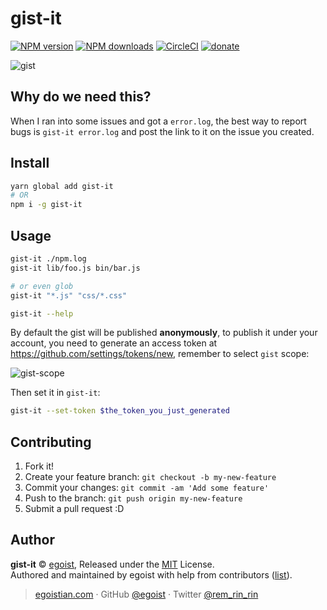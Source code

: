 # gist-it

[![NPM version](https://img.shields.io/npm/v/gist-it.svg?style=flat)](https://npmjs.com/package/gist-it) [![NPM downloads](https://img.shields.io/npm/dm/gist-it.svg?style=flat)](https://npmjs.com/package/gist-it) [![CircleCI](https://circleci.com/gh/egoist/gist-it/tree/master.svg?style=shield)](https://circleci.com/gh/egoist/gist-it/tree/master)  [![donate](https://img.shields.io/badge/$-donate-ff69b4.svg?maxAge=2592000&style=flat)](https://github.com/egoist/donate)

![gist](https://cloud.githubusercontent.com/assets/8784712/26835939/08b685ee-4b0c-11e7-865b-77bb7e0b95ab.gif)

## Why do we need this?

When I ran into some issues and got a `error.log`, the best way to report bugs is `gist-it error.log` and post the link to it on the issue you created.

## Install

```bash
yarn global add gist-it
# OR
npm i -g gist-it
```

## Usage

```bash
gist-it ./npm.log
gist-it lib/foo.js bin/bar.js

# or even glob
gist-it "*.js" "css/*.css"

gist-it --help
```

By default the gist will be published **anonymously**, to publish it under your account, you need to generate an access token at https://github.com/settings/tokens/new, remember to select `gist` scope:

![gist-scope](https://ooo.0o0.ooo/2017/05/27/592951a01af2b.png)

Then set it in `gist-it`:

```bash
gist-it --set-token $the_token_you_just_generated
```


## Contributing

1. Fork it!
2. Create your feature branch: `git checkout -b my-new-feature`
3. Commit your changes: `git commit -am 'Add some feature'`
4. Push to the branch: `git push origin my-new-feature`
5. Submit a pull request :D


## Author

**gist-it** © [egoist](https://github.com/egoist), Released under the [MIT](./LICENSE) License.<br>
Authored and maintained by egoist with help from contributors ([list](https://github.com/egoist/gist-it/contributors)).

> [egoistian.com](https://egoistian.com) · GitHub [@egoist](https://github.com/egoist) · Twitter [@rem_rin_rin](https://twitter.com/rem_rin_rin)
